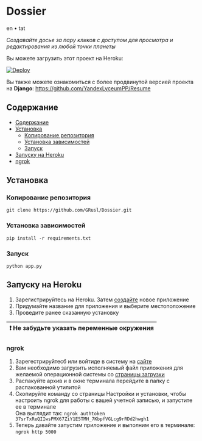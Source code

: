 # Dossier

en • tat

_Создавайте досье за пару кликов с доступом для просмотра и редактирования
из любой точки планеты_

Вы можете загрузить этот проект на Heroku:

[![Deploy](https://www.herokucdn.com/deploy/button.png)](https://heroku.com/deploy)

Вы также можете ознакомиться с более продвинутой версией 
проекта на **Django**:
https://github.com/YandexLyceumPP/Resume

## Содержание
* [Содержание](#Содержание)
* [Установка](#Установка)
  * [Копирование репозитория](#Копирование-репозитория)
  * [Установка зависимостей](#Установка-зависимостей)
  * [Запуск](#Запуск)
* [Запуску на Heroku](#Запуску-на-Heroku)
* [ngrok](#ngrok)

## Установка

### Копирование репозитория

```shell
git clone https://github.com/GRusl/Dossier.git
```

### Установка зависимостей

```shell
pip install -r requirements.txt
```

### Запуск

```shell
python app.py
```

## Запуску на Heroku

1. Зарегистрируйтесь на Heroku. Затем [создайте](https://dashboard.heroku.com/apps) 
новое приложение
2. Придумайте название для приложения и выберите местоположение
3. Проведите ранее сказанную установку

| :exclamation:  Не забудьте указать переменные окружения |
|---------------------------------------------------------|

### ngrok

1. Зарегестрируйтесб или войтиде в систему на [сайте](https://ngrok.com)
2. Вам необходимо загрузить исполняемый файл приложения
для желаемой операционной системы со [страницы загрузки](https://ngrok.com/download )
3. Распакуйте архив и в окне терминала перейдите в папку
с распакованной утилитой
4. Скопируйте команду со страницы Настройки и установки, чтобы настроить ngrok
для работы с вашей учетной записью, и запустите ее в терминале
<br>Она выглядит так: `ngrok authtoken 37srTxReQIIwsPMX67ZiY1E5TMH_7KbpfVGLcg9rRDd2hwgh1`
5. Теперь давайте запустим приложение и выполним его в терминале: `ngrok http 5000`
